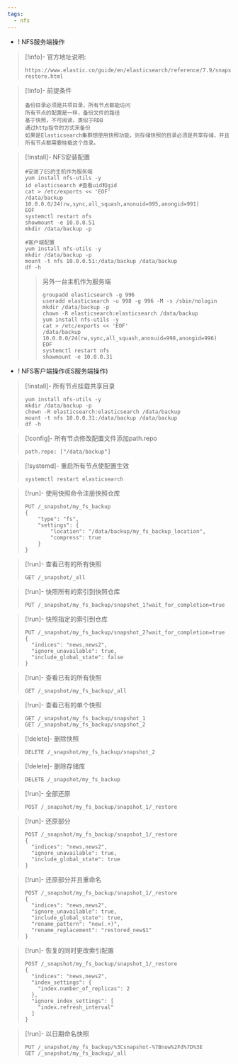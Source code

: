 ```yaml
---
tags:
  - nfs
---
```

- ! NFS服务端操作

> [!info]- 官方地址说明:
> 
> 
> ```
> https://www.elastic.co/guide/en/elasticsearch/reference/7.9/snapshot-restore.html
> ```
> 

> [!info]- 前提条件
> 
> 
> ```
> 备份目录必须是共项目录，所有节点都能访问
> 所有节点的配置是一样，备份文件的路径
> 基于快照，不可阅读，类似于RDB
> 通过http指令的方式来备份
> 如果是Elasticsearch集群想使用快照功能，则存储快照的目录必须是共享存储，并且所有节点都需要挂载这个目录。
> ```
> 

> [!install]- NFS安装配置
> 
> 
> ```
> #安装了ES的主机作为服务端
> yum install nfs-utils -y
> id elasticsearch #查看uid和gid
> cat > /etc/exports << 'EOF'
> /data/backup 10.0.0.0/24(rw,sync,all_squash,anonuid=995,anongid=991) 
> EOF
> systemctl restart nfs
> showmount -e 10.0.0.51
> mkdir /data/backup -p
> 
> #客户端配置
> yum install nfs-utils -y
> mkdir /data/backup -p
> mount -t nfs 10.0.0.51:/data/backup /data/backup
> df -h
> ```
> > 另外一台主机作为服务端
> > ```
> > groupadd elasticsearch -g 996
> > useradd elasticsearch -u 998 -g 996 -M -s /sbin/nologin
> > mkdir /data/backup -p
> > chown -R elasticsearch:elasticsearch /data/backup
> > yum install nfs-utils -y
> > cat > /etc/exports << 'EOF'
> > /data/backup 10.0.0.0/24(rw,sync,all_squash,anonuid=998,anongid=996)
> > EOF
> > systemctl restart nfs
> > showmount -e 10.0.0.31
> > ```

- ! NFS客户端操作(ES服务端操作)

> [!install]- 所有节点挂载共享目录
> 
> 
> ```
> yum install nfs-utils -y
> mkdir /data/backup -p
> chown -R elasticsearch:elasticsearch /data/backup
> mount -t nfs 10.0.0.31:/data/backup /data/backup
> df -h
> ```

> [!config]- 所有节点修改配置文件添加path.repo
> 
> ```
> path.repo: ["/data/backup"]
> ```

> [!systemd]- 重启所有节点使配置生效
> 
> 
> ```
> systemctl restart elasticsearch
> ```
> 

> [!run]- 使用快照命令注册快照仓库
> 
> 
> ```
> PUT /_snapshot/my_fs_backup
> {
>     "type": "fs",
>     "settings": {
>         "location": "/data/backup/my_fs_backup_location",
>         "compress": true
>     }
> }
> 
> ```

> [!run]- 查看已有的所有快照
> 
> 
> ```
> GET /_snapshot/_all
> ```
> 

> [!run]- 快照所有的索引到快照仓库
> 
> 
> ```
> PUT /_snapshot/my_fs_backup/snapshot_1?wait_for_completion=true
> ```
> 

> [!run]- 快照指定的索引到仓库
> 
> 
> ```
> PUT /_snapshot/my_fs_backup/snapshot_2?wait_for_completion=true
> {
>   "indices": "news,news2",
>   "ignore_unavailable": true,
>   "include_global_state": false
> }
> ```

> [!run]- 查看已有的所有快照
> 
> ```
> GET /_snapshot/my_fs_backup/_all
> ```

> [!run]- 查看已有的单个快照
> 
> 
> ```
> GET /_snapshot/my_fs_backup/snapshot_1
> GET /_snapshot/my_fs_backup/snapshot_2
> ```


> [!delete]- 删除快照
> 
> 
> ```
> DELETE /_snapshot/my_fs_backup/snapshot_2
> ```

> [!delete]- 删除存储库
> 
> 
> ```
> DELETE /_snapshot/my_fs_backup
> ```

> [!run]- 全部还原
> 
> 
> ```
> POST /_snapshot/my_fs_backup/snapshot_1/_restore
> ```
> 

> [!run]- 还原部分
> 
> 
> ```
> POST /_snapshot/my_fs_backup/snapshot_1/_restore
> {
>   "indices": "news,news2",
>   "ignore_unavailable": true,
>   "include_global_state": true
> }
> ```

> [!run]- 还原部分并且重命名
> 
> 
> ```
> POST /_snapshot/my_fs_backup/snapshot_1/_restore
> {
>   "indices": "news,news2",
>   "ignore_unavailable": true,
>   "include_global_state": true,
>   "rename_pattern": "new(.+)",
>   "rename_replacement": "restored_new$1"
> }
> ```

> [!run]- 恢复的同时更改索引配置
> 
> 
> ```
> POST /_snapshot/my_fs_backup/snapshot_1/_restore
> {
>   "indices": "news,news2",
>   "index_settings": {
>     "index.number_of_replicas": 2
>   },
>   "ignore_index_settings": [
>     "index.refresh_interval"
>   ]
> }
> ```

> [!run]- 以日期命名快照
> 
> 
> ```
> PUT /_snapshot/my_fs_backup/%3Csnapshot-%7Bnow%2Fd%7D%3E
> GET /_snapshot/my_fs_backup/_all
> ```

